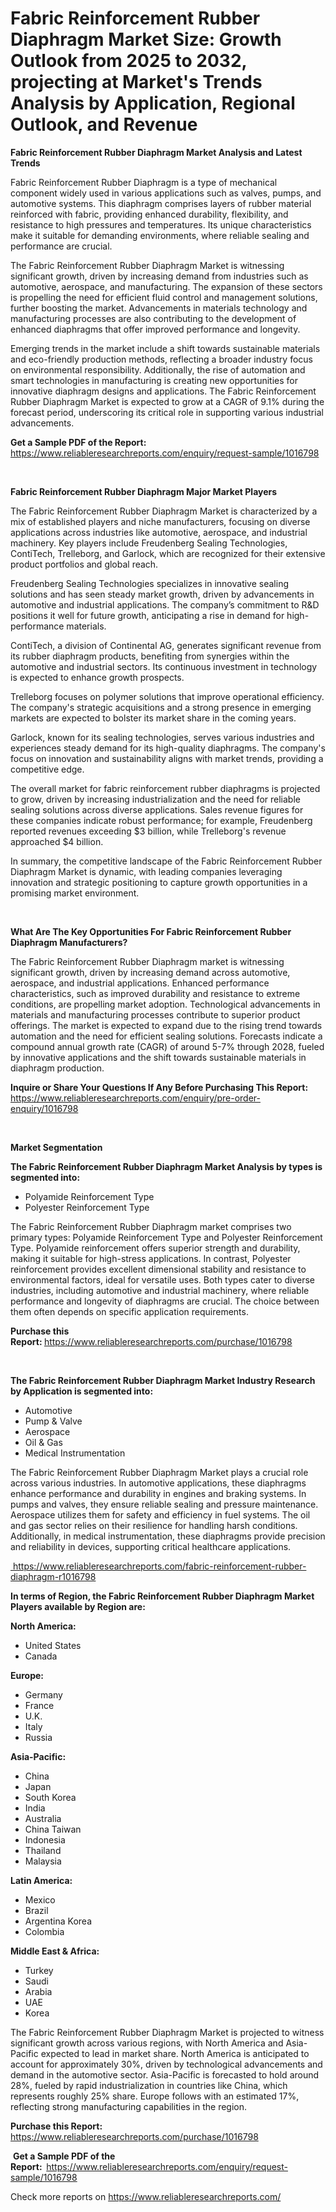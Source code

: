 <p><h1>Fabric Reinforcement Rubber Diaphragm Market Size: Growth Outlook from 2025 to 2032, projecting at Market's Trends Analysis by Application, Regional Outlook, and Revenue</h1></p><p><strong>Fabric Reinforcement Rubber Diaphragm Market Analysis and Latest Trends</strong></p>
<p><p>Fabric Reinforcement Rubber Diaphragm is a type of mechanical component widely used in various applications such as valves, pumps, and automotive systems. This diaphragm comprises layers of rubber material reinforced with fabric, providing enhanced durability, flexibility, and resistance to high pressures and temperatures. Its unique characteristics make it suitable for demanding environments, where reliable sealing and performance are crucial.</p><p>The Fabric Reinforcement Rubber Diaphragm Market is witnessing significant growth, driven by increasing demand from industries such as automotive, aerospace, and manufacturing. The expansion of these sectors is propelling the need for efficient fluid control and management solutions, further boosting the market. Advancements in materials technology and manufacturing processes are also contributing to the development of enhanced diaphragms that offer improved performance and longevity.</p><p>Emerging trends in the market include a shift towards sustainable materials and eco-friendly production methods, reflecting a broader industry focus on environmental responsibility. Additionally, the rise of automation and smart technologies in manufacturing is creating new opportunities for innovative diaphragm designs and applications. The Fabric Reinforcement Rubber Diaphragm Market is expected to grow at a CAGR of 9.1% during the forecast period, underscoring its critical role in supporting various industrial advancements.</p></p>
<p><strong>Get a Sample PDF of the Report:&nbsp;</strong> <a href="https://www.reliableresearchreports.com/enquiry/request-sample/1016798?utm_campaign=2042&utm_medium=2&utm_source=Github&utm_content=ia&utm_term=21032025&utm_id=fabric-reinforcement-rubber-diaphragm">https://www.reliableresearchreports.com/enquiry/request-sample/1016798</a></p>
<p>&nbsp;</p>
<p><strong>Fabric Reinforcement Rubber Diaphragm Major Market Players</strong></p>
<p><p>The Fabric Reinforcement Rubber Diaphragm Market is characterized by a mix of established players and niche manufacturers, focusing on diverse applications across industries like automotive, aerospace, and industrial machinery. Key players include Freudenberg Sealing Technologies, ContiTech, Trelleborg, and Garlock, which are recognized for their extensive product portfolios and global reach.</p><p>Freudenberg Sealing Technologies specializes in innovative sealing solutions and has seen steady market growth, driven by advancements in automotive and industrial applications. The company’s commitment to R&D positions it well for future growth, anticipating a rise in demand for high-performance materials.</p><p>ContiTech, a division of Continental AG, generates significant revenue from its rubber diaphragm products, benefiting from synergies within the automotive and industrial sectors. Its continuous investment in technology is expected to enhance growth prospects.</p><p>Trelleborg focuses on polymer solutions that improve operational efficiency. The company's strategic acquisitions and a strong presence in emerging markets are expected to bolster its market share in the coming years.</p><p>Garlock, known for its sealing technologies, serves various industries and experiences steady demand for its high-quality diaphragms. The company's focus on innovation and sustainability aligns with market trends, providing a competitive edge.</p><p>The overall market for fabric reinforcement rubber diaphragms is projected to grow, driven by increasing industrialization and the need for reliable sealing solutions across diverse applications. Sales revenue figures for these companies indicate robust performance; for example, Freudenberg reported revenues exceeding $3 billion, while Trelleborg's revenue approached $4 billion.</p><p>In summary, the competitive landscape of the Fabric Reinforcement Rubber Diaphragm Market is dynamic, with leading companies leveraging innovation and strategic positioning to capture growth opportunities in a promising market environment.</p></p>
<p>&nbsp;</p>
<p><strong>What Are The Key Opportunities For Fabric Reinforcement Rubber Diaphragm Manufacturers?</strong></p>
<p><p>The Fabric Reinforcement Rubber Diaphragm market is witnessing significant growth, driven by increasing demand across automotive, aerospace, and industrial applications. Enhanced performance characteristics, such as improved durability and resistance to extreme conditions, are propelling market adoption. Technological advancements in materials and manufacturing processes contribute to superior product offerings. The market is expected to expand due to the rising trend towards automation and the need for efficient sealing solutions. Forecasts indicate a compound annual growth rate (CAGR) of around 5-7% through 2028, fueled by innovative applications and the shift towards sustainable materials in diaphragm production.</p></p>
<p><strong>Inquire or Share Your Questions If Any Before Purchasing This Report:</strong> <a href="https://www.reliableresearchreports.com/enquiry/pre-order-enquiry/1016798?utm_campaign=2042&utm_medium=2&utm_source=Github&utm_content=ia&utm_term=21032025&utm_id=fabric-reinforcement-rubber-diaphragm">https://www.reliableresearchreports.com/enquiry/pre-order-enquiry/1016798</a></p>
<p>&nbsp;</p>
<p><strong>Market Segmentation</strong></p>
<p><strong>The Fabric Reinforcement Rubber Diaphragm Market Analysis by types is segmented into:</strong></p>
<p><ul><li>Polyamide Reinforcement Type</li><li>Polyester Reinforcement Type</li></ul></p>
<p><p>The Fabric Reinforcement Rubber Diaphragm market comprises two primary types: Polyamide Reinforcement Type and Polyester Reinforcement Type. Polyamide reinforcement offers superior strength and durability, making it suitable for high-stress applications. In contrast, Polyester reinforcement provides excellent dimensional stability and resistance to environmental factors, ideal for versatile uses. Both types cater to diverse industries, including automotive and industrial machinery, where reliable performance and longevity of diaphragms are crucial. The choice between them often depends on specific application requirements.</p></p>
<p><strong>Purchase this Report:&nbsp;</strong><a href="https://www.reliableresearchreports.com/purchase/1016798?utm_campaign=2042&utm_medium=2&utm_source=Github&utm_content=ia&utm_term=21032025&utm_id=fabric-reinforcement-rubber-diaphragm">https://www.reliableresearchreports.com/purchase/1016798</a></p>
<p>&nbsp;</p>
<p><strong>The Fabric Reinforcement Rubber Diaphragm Market Industry Research by Application is segmented into:</strong></p>
<p><ul><li>Automotive</li><li>Pump & Valve</li><li>Aerospace</li><li>Oil & Gas</li><li>Medical Instrumentation</li></ul></p>
<p><p>The Fabric Reinforcement Rubber Diaphragm Market plays a crucial role across various industries. In automotive applications, these diaphragms enhance performance and durability in engines and braking systems. In pumps and valves, they ensure reliable sealing and pressure maintenance. Aerospace utilizes them for safety and efficiency in fuel systems. The oil and gas sector relies on their resilience for handling harsh conditions. Additionally, in medical instrumentation, these diaphragms provide precision and reliability in devices, supporting critical healthcare applications.</p></p>
<p><a href="https://www.reliableresearchreports.com/fabric-reinforcement-rubber-diaphragm-r1016798?utm_campaign=2042&utm_medium=2&utm_source=Github&utm_content=ia&utm_term=21032025&utm_id=fabric-reinforcement-rubber-diaphragm">&nbsp;https://www.reliableresearchreports.com/fabric-reinforcement-rubber-diaphragm-r1016798</a></p>
<p><strong>In terms of Region, the Fabric Reinforcement Rubber Diaphragm Market Players available by Region are:</strong></p>
<p>
    <p> <strong> North America: </strong>
        <ul>
            <li>United States</li>
            <li>Canada</li>
        </ul>
        </p> 
    <p> <strong> Europe: </strong>
        <ul>
            <li>Germany</li>
            <li>France</li>
            <li>U.K.</li>
            <li>Italy</li>
            <li>Russia</li>
        </ul>
        </p> 
    <p> <strong> Asia-Pacific: </strong>
        <ul>
            <li>China</li>
            <li>Japan</li>
            <li>South Korea</li>
            <li>India</li>
            <li>Australia</li>
            <li>China Taiwan</li>
            <li>Indonesia</li>
            <li>Thailand</li>
            <li>Malaysia</li>
        </ul>
        </p> 
    <p> <strong> Latin America: </strong>
        <ul>
            <li>Mexico</li>
            <li>Brazil</li>
            <li>Argentina Korea</li>
            <li>Colombia</li>
        </ul>
        </p> 
    <p> <strong> Middle East & Africa: </strong>
        <ul>
            <li>Turkey</li>
            <li>Saudi</li>
            <li>Arabia</li>
            <li>UAE</li>
            <li>Korea</li>
        </ul>
    </p>
    </p>
<p><p>The Fabric Reinforcement Rubber Diaphragm Market is projected to witness significant growth across various regions, with North America and Asia-Pacific expected to lead in market share. North America is anticipated to account for approximately 30%, driven by technological advancements and demand in the automotive sector. Asia-Pacific is forecasted to hold around 28%, fueled by rapid industrialization in countries like China, which represents roughly 25% share. Europe follows with an estimated 17%, reflecting strong manufacturing capabilities in the region.</p></p>
<p><strong>Purchase this Report: </strong><a href="https://www.reliableresearchreports.com/purchase/1016798?utm_campaign=2042&utm_medium=2&utm_source=Github&utm_content=ia&utm_term=21032025&utm_id=fabric-reinforcement-rubber-diaphragm">https://www.reliableresearchreports.com/purchase/1016798</a></p>
<p>&nbsp;<strong>Get a Sample PDF of the Report:&nbsp;&nbsp;</strong><a href="https://www.reliableresearchreports.com/enquiry/request-sample/1016798?utm_campaign=2042&utm_medium=2&utm_source=Github&utm_content=ia&utm_term=21032025&utm_id=fabric-reinforcement-rubber-diaphragm">https://www.reliableresearchreports.com/enquiry/request-sample/1016798</a></p>
<p><strong></strong></p>
<p>Check more reports on <a href="https://www.reliableresearchreports.com/?utm_campaign=2042&utm_medium=2&utm_source=Github&utm_content=ia&utm_term=21032025&utm_id=fabric-reinforcement-rubber-diaphragm">https://www.reliableresearchreports.com/</a></p>
